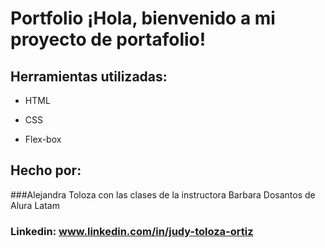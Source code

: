 # Portfolio ¡Hola, bienvenido a mi proyecto de portafolio!

## Herramientas utilizadas:

* HTML

* CSS

* Flex-box

## Hecho por:

###Alejandra Toloza con las clases de la instructora Barbara Dosantos de Alura Latam

### Linkedin: www.linkedin.com/in/judy-toloza-ortiz
